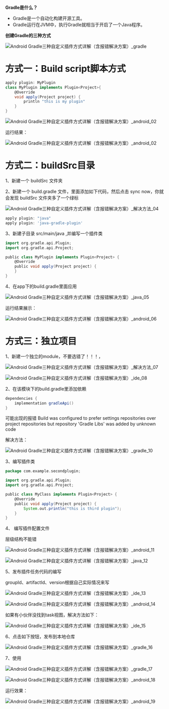 **Gradle是什么？**

- Gradle是一个自动化构建开源工具。
- Gradle运行在JVM中，执行Gradle就相当于开启了一个Java程序。

**创建Gradle的三种方式**

![Android Gradle三种自定义插件方式详解（含报错解决方案）_gradle](Gradle-自定义插件_imgs\48.png)

#  **方式一：Build script脚本方式**

```groovy
apply plugin: MyPlugin
class MyPlugin implements Plugin<Project>{
    @Override
    void apply(Project project) {
        println "this is my plugin"
    }
}
```

![Android Gradle三种自定义插件方式详解（含报错解决方案）_android_02](Gradle-自定义插件_imgs\49.png)


运行结果：

![Android Gradle三种自定义插件方式详解（含报错解决方案）_android_02](Gradle-自定义插件_imgs\50.png)

# **方式二：buildSrc目录**

1、新建一个 buildSrc 文件夹

2、新建一个 build.gradle 文件，里面添加如下代码，然后点击 sync now，你就会发现 buildSrc 文件夹多了一个绿标

![Android Gradle三种自定义插件方式详解（含报错解决方案）_解决方法_04](Gradle-自定义插件_imgs\51.png)

```groovy
apply plugin: "java"
apply plugin: 'java-gradle-plugin'
```


 3、新建子目录 src/main/java ,并编写一个插件类



```groovy
import org.gradle.api.Plugin;
import org.gradle.api.Project;

public class MyPlugin implements Plugin<Project> {
    @Override
    public void apply(Project project) {
	}
}
```

4、在app下的build.gradle里面应用

![Android Gradle三种自定义插件方式详解（含报错解决方案）_java_05](Gradle-自定义插件_imgs\52.png)

运行结果展示：

![Android Gradle三种自定义插件方式详解（含报错解决方案）_android_06](Gradle-自定义插件_imgs\53.png)

# 方式三：独立项目

1、新建一个独立的module，不要选错了！！！，

![Android Gradle三种自定义插件方式详解（含报错解决方案）_解决方法_07](Gradle-自定义插件_imgs\54.png)

![Android Gradle三种自定义插件方式详解（含报错解决方案）_ide_08](Gradle-自定义插件_imgs\55.png)

2、在该模块下的build.gradle里添加依赖

```groovy
dependencies {
    implementation gradleApi()
}
```


可能出现的报错 Build was configured to prefer settings repositories over project repositories but repository 'Gradle Libs' was added by unknown code

解决方法：

![Android Gradle三种自定义插件方式详解（含报错解决方案）_gradle_10](Gradle-自定义插件_imgs\56.png)

 3、编写插件类

```groovy
package com.example.secondplugin;

import org.gradle.api.Plugin;
import org.gradle.api.Project;

public class MyClass implements Plugin<Project> {
    @Override
    public void apply(Project project) {
        System.out.println("this is third plugin");
    }
}
```

4、 编写插件配置文件

层级结构不能错

![Android Gradle三种自定义插件方式详解（含报错解决方案）_android_11](Gradle-自定义插件_imgs\57.png)

![Android Gradle三种自定义插件方式详解（含报错解决方案）_java_12](Gradle-自定义插件_imgs\58.png)

5、发布插件任务代码的编写

groupId、artifactId、version根据自己实际情况来写

![Android Gradle三种自定义插件方式详解（含报错解决方案）_ide_13](Gradle-自定义插件_imgs\59.png)

![Android Gradle三种自定义插件方式详解（含报错解决方案）_android_14](Gradle-自定义插件_imgs\60.png)

如果有小伙伴没找到task视图，解决方法如下：

![Android Gradle三种自定义插件方式详解（含报错解决方案）_ide_15](Gradle-自定义插件_imgs\61.png)

6、点击如下按钮，发布到本地仓库

![Android Gradle三种自定义插件方式详解（含报错解决方案）_gradle_16](Gradle-自定义插件_imgs\62.png)

7、使用

![Android Gradle三种自定义插件方式详解（含报错解决方案）_gradle_17](Gradle-自定义插件_imgs\63.png)

![Android Gradle三种自定义插件方式详解（含报错解决方案）_android_18](Gradle-自定义插件_imgs\64.png)

运行效果：

![Android Gradle三种自定义插件方式详解（含报错解决方案）_android_19](Gradle-自定义插件_imgs\65.png)

 
